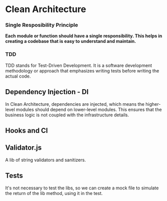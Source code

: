 # Clean Architecture

### Single Resposibility Principle
**Each module or function should have a single responsibility.
This helps in creating a codebase that is easy to understand and maintain.**

### TDD
TDD stands for Test-Driven Development.
It is a software development methodology or approach that emphasizes writing tests before writing the actual code. 

## Dependency Injection - DI
In Clean Architecture, dependencies are injected, which means the higher-level modules should depend on lower-level modules. 
This ensures that the business logic is not coupled with the infrastructure details.

## Hooks and CI


## Validator.js
A lib of string validators and sanitizers.

## Tests 
It's not necessary to test the libs, so we can create a mock file to simulate the return of the lib method, using it in the test.